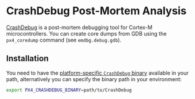 # CrashDebug Post-Mortem Analysis

[CrashDebug][] is a post-mortem debugging tool for Cortex-M microcontrollers.
You can create core dumps from GDB using the `px4_coredump` command (see
`emdbg.debug.gdb`).


## Installation

You need to have the [platform-specific `CrashDebug` binary][binary] available
in your path, alternatively you can specify the binary path in your environment:

```sh
export PX4_CRASHDEBUG_BINARY=path/to/CrashDebug
```

[crashdebug]: https://github.com/adamgreen/CrashDebug
[binary]: https://github.com/adamgreen/CrashDebug/tree/master/bins

